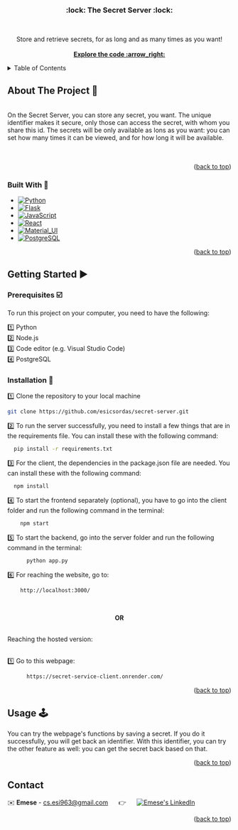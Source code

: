 <div id="readme-top"></div>

<br>
<br>

<h3 align="center"> 	:lock: The Secret Server 	:lock:</h3>
<br>
  <p align="center">
    Store and retrieve secrets, for as long and as many times as you want!
    <br>
    <br>
    <a href="https://github.com/esicsordas/secret-server"><strong>Explore the code :arrow_right:	</strong></a>
    </p>
</div>



<!-- TABLE OF CONTENTS -->
<details>
  <summary>Table of Contents</summary>
  <ol>
    <li>
      <a href="#about-the-project">About The Project</a>
      <ul>
        <li><a href="#built-with">Built With</a></li>
      </ul>
    </li>
    <li>
      <a href="#getting-started">Getting Started</a>
      <ul>
        <li><a href="#prerequisites">Prerequisites</a></li>
        <li><a href="#installation">Installation</a></li>
      </ul>
    </li>
    <li><a href="#usage">Usage</a></li>
    <li><a href="#contact">Contact</a></li>
  </ol>
</details>



<!-- ABOUT THE PROJECT -->
<div id="about-the-project"></div>

## About The Project :page_with_curl:	
<br />
On the Secret Server, you can store any secret, you want. The unique identifier makes it secure, only those can access the secret, with whom you share this id. The secrets will be only available as lons as you want: you can set how many times it can be viewed, and for how long it will be available. 
<br />
<br />

<br />
<p align="right">(<a href="#readme-top">back to top</a>)</p>

<div id="built-with"></div>

### Built With :wrench:

* [![Python][Python.img]][Python-url]
* [![Flask][Flask.img]][Flask-url]
* [![JavaScript][JavaScript.img]][JavaScript-url]
* [![React][React.img]][React-url]
* [![Material_UI][Material_UI.img]][Material_UI-url]
* [![PostgreSQL][PostgreSQL.img]][PostgreSQL-url]



<p align="right">(<a href="#readme-top">back to top</a>)</p>



<!-- GETTING STARTED -->
<div id="getting-started"></div>

## Getting Started :arrow_forward:	

<div id="prerequisites"></div>

### Prerequisites :ballot_box_with_check:	
To run this project on your computer, you need to have the following:

:one: Python <br>
:two: Node.js <br>
:three: Code editor (e.g. Visual Studio Code) <br>
:four: PostgreSQL <br>

<div id="installation"></div>

### Installation :floppy_disk:	

:one: Clone the repository to your local machine
   ```sh
   git clone https://github.com/esicsordas/secret-server.git
   ```
:two: To run the server successfully, you need to install a few things that are in the requirements file.
      You can install these with the following command:
  ```sh
    pip install -r requirements.txt
   ```

:three: For the client, the dependencies in the package.json file are needed.
      You can install these with the following command:
  ```sh
    npm install
   ```

:four: To start the frontend separately (optional), you have to go into the client folder and run the following command in the terminal:
  ```sh
      npm start
   ```

:five: To start the backend, go into the server folder and run the following command in the terminal:
```sh
      python app.py
   ```

:six: For reaching the website, go to:
  ```sh
      http://localhost:3000/
  ```
<br>
<p align="center"> <b>OR</b> </p>
<br>
Reaching the hosted version: <br>
 <br>
 
:one: Go to this webpage: 

```sh
      https://secret-service-client.onrender.com/
  ```
 
  

<p align="right">(<a href="#readme-top">back to top</a>)</p>



<!-- USAGE EXAMPLES -->
<div id="usage"></div>

## Usage :joystick:	

You can try the webpage's functions by saving a secret. If you do it successfully, you will get back an identifier. With this identifier, you can try the other feature as well: you can get the secret back based on that.

<p align="right">(<a href="#readme-top">back to top</a>)</p>


<!-- CONTACT -->
<div id="contact"></div>

## Contact

:envelope:	**Emese** - cs.esi963@gmail.com &nbsp;&nbsp;&nbsp;&nbsp; :point_right: &nbsp;&nbsp;&nbsp;&nbsp; [![Emese's LinkedIn][linkedin-shield]][LinkedIn - Emese]

 

<p align="right">(<a href="#readme-top">back to top</a>)</p>






<!-- MARKDOWN LINKS & IMAGES -->
<!-- https://www.markdownguide.org/basic-syntax/#reference-style-links -->

[linkedin-shield]: https://img.shields.io/badge/-LinkedIn-black.svg?style=for-the-badge&logo=linkedin&colorB=555
[linkedin-url]: https://linkedin.com/in/linkedin_username
[LinkedIn - Emese]: https://www.linkedin.com/in/emese-csordas-854553181/
[JavaScript.img]: 	https://img.shields.io/badge/JavaScript-323330?style=for-the-badge&logo=javascript&logoColor=F7DF1E
[JavaScript-url]: https://www.javascript.com/
[Flask.img]: https://img.shields.io/badge/Flask-000000?style=for-the-badge&logo=flask&logoColor=white
[Flask-url]: https://flask.palletsprojects.com/en/3.0.x/
[React.img]: https://img.shields.io/badge/React-20232A?style=for-the-badge&logo=react&logoColor=61DAFB
[React-url]: https://react.dev/
[PostgreSQL.img]: https://img.shields.io/badge/PostgreSQL-316192?style=for-the-badge&logo=postgresql&logoColor=white
[PostgreSQL-url]: https://www.postgresql.org/
[Python.img]: https://img.shields.io/badge/Python-FFD43B?style=for-the-badge&logo=python&logoColor=blue
[Python-url]: https://www.python.org/
[Material_UI.img]: https://img.shields.io/badge/Material%20UI-007FFF?style=for-the-badge&logo=mui&logoColor=white
[Material_UI-url]: https://mui.com/
